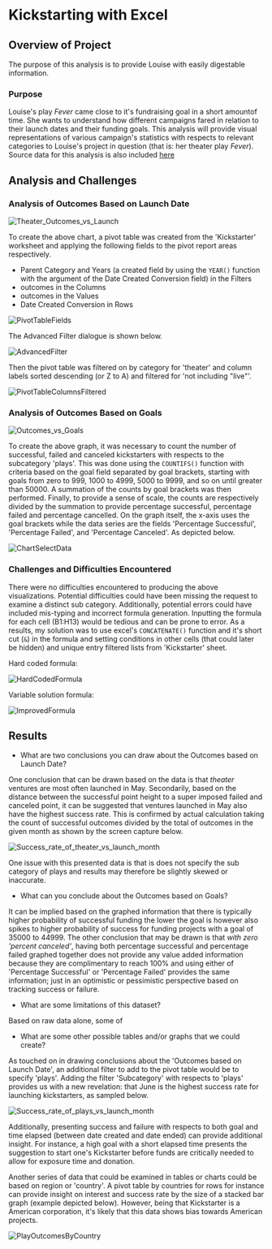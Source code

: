 # Kickstarting with Excel

## Overview of Project

The purpose of this analysis is to provide Louise with easily digestable information.

### Purpose

Louise's play *Fever* came close to it's fundraising goal in a short amountof time. She wants to understand how different campaigns fared in relation to their launch dates and their funding goals. This analysis will provide visual representations of various campaign's statistics with respects to relevant categories to Louise's project in question (that is: her theater play *Fever*). Source data for this analysis is also included [here](/Kickstarter_Challenge.zip)


## Analysis and Challenges


### Analysis of Outcomes Based on Launch Date
![Theater_Outcomes_vs_Launch](/resources/Theater_Outcomes_vs_Launch.png)

To create the above chart, a pivot table was created from the 'Kickstarter' worksheet and applying the following fields to the pivot report areas respectively.

* Parent Category and Years (a created field by using the `YEAR()` function with the argument of the Date Created Conversion field) in the Filters
* outcomes in the Columns
* outcomes in the Values
* Date Created Conversion in Rows

![PivotTableFields](/resources/PivotTableFields.PNG)

The Advanced Filter dialogue is shown below.

![AdvancedFilter](/resources/AdvancedFilter.png)

Then the pivot table was filtered on by category for 'theater' and column labels sorted descending (or Z to A) and filtered for 'not including "live"'.

![PivotTableColumnsFiltered](/resources/PivotTableColumnsFiltered.PNG)


### Analysis of Outcomes Based on Goals
![Outcomes_vs_Goals](/resources/Outcomes_vs_Goals.png)

To create the above graph, it was necessary to count the number of successful, failed and canceled kickstarters with respects to the subcategory 'plays'. This was done using the `COUNTIFS()` function with criteria based on the goal field separated by goal brackets, starting with goals from zero to 999, 1000 to 4999, 5000 to 9999, and so on until greater than 50000. A summation of the counts by goal brackets was then performed. Finally, to provide a sense of scale, the counts are respectively divided by the summation to provide percentage successful, percentage failed and percentage cancelled. On the graph itself, the x-axis uses the goal brackets while the data series are the fields 'Percentage Successful', 'Percentage Failed', and 'Percentage Canceled'. As depicted below.

![ChartSelectData](/resources/ChartSelectData.png)

### Challenges and Difficulties Encountered

There were no difficulties encountered to producing the above visualizations. Potential difficulties could have been missing the request to examine a distinct sub category. Additionally, potential errors could have included mis-typing and incorrect formula generation. Inputting the formula for each cell (B1:H13) would be tedious and can be prone to error. As a results, my solution was to use excel's `CONCATENATE()` function and it's short cut (`&`) in the formula and setting conditions in other cells (that could later be hidden) and unique entry filtered lists from 'Kickstarter' sheet. 

Hard coded formula:

![HardCodedFormula](/resources/HardCodedFormula.PNG)

Variable solution formula:

![ImprovedFormula](/resources/ImprovedFormula.PNG)

## Results

- What are two conclusions you can draw about the Outcomes based on Launch Date?

One conclusion that can be drawn based on the data is that *theater* ventures are most often launched in May. Secondarily, based on the distance between the successful point height to a super imposed failed and canceled point, it can be suggested that ventures launched in May also have the highest success rate. This is confirmed by actual calculation taking the count of successful outcomes divided by the total of outcomes in the given month as shown by the screen capture below. 

![Success_rate_of_theater_vs_launch_month](/resources/Success_rate_of_theater_vs_launch_month.png)

One issue with this presented data is that is does not specify the sub category of plays and results may therefore be slightly skewed or inaccurate.

- What can you conclude about the Outcomes based on Goals?

It can be implied based on the graphed information that there is typically higher probability of successful funding the lower the goal is however also spikes to higher probability of success for funding projects with a goal of 35000 to 44999. The other conclusion that may be drawn is that *with zero 'percent canceled'*, having both percentage successful and percentage failed graphed together does not provide any value added information because they are complimentary to reach 100% and using either of 'Percentage Successful' or 'Percentage Failed' provides the same information; just in an optimistic or pessimistic perspective based on tracking success or failure. 

- What are some limitations of this dataset?

Based on raw data alone, some of

- What are some other possible tables and/or graphs that we could create?

As touched on in drawing conclusions about the 'Outcomes based on Launch Date', an additional filter to add to the pivot table would be to specify 'plays'. Adding the filter 'Subcategory' with respects to 'plays' provides us with a new revelation: that June is the highest success rate for launching kickstarters, as sampled below.

![Success_rate_of_plays_vs_launch_month](/resources/Success_rate_of_plays_vs_launch_month.png)

Additionally, presenting success and failure with respects to both goal and time elapsed (between date created and date ended) can provide additional insight. For instance, a high goal with a short elapsed time presents the suggestion to start one's Kickstarter before funds are critically needed to allow for exposure time and donation. 

Another series of data that could be examined in tables or charts could be based on region or 'country'. A pivot table by countries for rows for instance can provide insight on interest and success rate by the size of a stacked bar graph (example depicted below). However, being that Kickstarter is a American corporation, it's likely that this data shows bias towards American projects.

![PlayOutcomesByCountry](/resources/PlayOutcomesByCountry.png)
